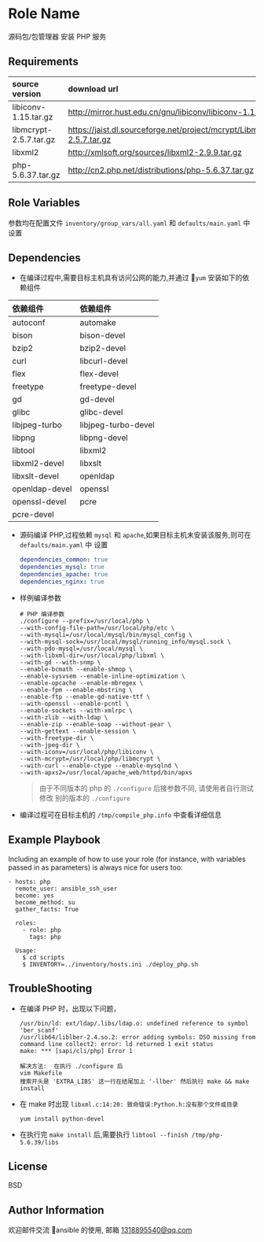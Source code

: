 Role Name
=========

源码包/包管理器 安装 PHP 服务

Requirements
------------

| source version | download url |
| :- | :- |
| libiconv-1.15.tar.gz | <http://mirror.hust.edu.cn/gnu/libiconv/libiconv-1.15.tar.gz> |
| libmcrypt-2.5.7.tar.gz | <https://jaist.dl.sourceforge.net/project/mcrypt/Libmcrypt/Production/libmcrypt-2.5.7.tar.gz> |
| libxml2 | <http://xmlsoft.org/sources/libxml2-2.9.9.tar.gz> |
| php-5.6.37.tar.gz | <http://cn2.php.net/distributions/php-5.6.37.tar.gz> |

Role Variables
--------------

参数均在配置文件 `inventory/group_vars/all.yaml` 和 `defaults/main.yaml` 中设置

Dependencies
------------

* 在编译过程中,需要目标主机具有访问公网的能力,并通过 `yum` 安装如下的依赖组件

| 依赖组件 | 依赖组件 |
| :- | :- |
| autoconf | automake
| bison | bison-devel
| bzip2 | bzip2-devel
| curl | libcurl-devel
| flex | flex-devel
| freetype | freetype-devel
| gd | gd-devel
| glibc | glibc-devel
| libjpeg-turbo | libjpeg-turbo-devel
| libpng | libpng-devel
| libtool | libxml2
| libxml2-devel | libxslt
| libxslt-devel | openldap
| openldap-devel | openssl
| openssl-devel | pcre
| pcre-devel |

* 源码编译 PHP,过程依赖 `mysql` 和 `apache`,如果目标主机未安装该服务,则可在 `defaults/main.yaml` 中 设置

  ```yaml
  dependencies_common: true
  dependencies_mysql: true
  dependencies_apache: true
  dependencies_nginx: true
  ```

* 样例编译参数

  ```shell
  # PHP 编译参数
  ./configure --prefix=/usr/local/php \
  --with-config-file-path=/usr/local/php/etc \
  --with-mysqli=/usr/local/mysql/bin/mysql_config \
  --with-mysql-sock=/usr/local/mysql/running_info/mysql.sock \
  --with-pdo-mysql=/usr/local/mysql \
  --with-libxml-dir=/usr/local/php/libxml \
  --with-gd --with-snmp \
  --enable-bcmath --enable-shmop \
  --enable-sysvsem --enable-inline-optimization \
  --enable-opcache --enable-mbregex \
  --enable-fpm --enable-mbstring \
  --enable-ftp --enable-gd-native-ttf \
  --with-openssl --enable-pcntl \
  --enable-sockets --with-xmlrpc \
  --with-zlib --with-ldap \
  --enable-zip --enable-soap --without-pear \
  --with-gettext --enable-session \
  --with-freetype-dir \
  --with-jpeg-dir \
  --with-iconv=/usr/local/php/libiconv \
  --with-mcrypt=/usr/local/php/libmcrypt \
  --with-curl --enable-ctype --enable-mysqlnd \
  --with-apxs2=/usr/local/apache_web/httpd/bin/apxs
  ```

  > 由于不同版本的 php 的 `./configure` 后接参数不同, 请使用者自行测试修改 别的版本的 `./configure`

* 编译过程可在目标主机的 `/tmp/compile_php.info` 中查看详细信息

Example Playbook
----------------

Including an example of how to use your role (for instance, with variables passed in as parameters) is always nice for users too:

    - hosts: php
      remote_user: ansible_ssh_user
      become: yes
      become_method: su
      gather_facts: True

      roles:
        - role: php
          tags: php

  ``` shell
    Usage:
      $ cd scripts
      $ INVENTORY=../inventory/hosts.ini ./deploy_php.sh
  ```

TroubleShooting
---------------

* 在编译 PHP 时，出现以下问题，

  ```shell
  /usr/bin/ld: ext/ldap/.libs/ldap.o: undefined reference to symbol 'ber_scanf'
  /usr/lib64/liblber-2.4.so.2: error adding symbols: DSO missing from command line collect2: error: ld returned 1 exit status
  make: *** [sapi/cli/php] Error 1

  解决方法:  在执行 ./configure 后
  vim Makefile   
  搜索开头是 'EXTRA_LIBS' 这一行在结尾加上 '-llber' 然后执行 make && make install
  ```

* 在 make 时出现 `libxml.c:14:20: 致命错误:Python.h:没有那个文件或目录`
  ```shell
  yum install python-devel
  ```

* 在执行完 `make install` 后,需要执行 `libtool --finish /tmp/php-5.6.39/libs`

  

License
-------

BSD

Author Information
------------------

欢迎邮件交流 ansible 的使用, 邮箱 <1318895540@qq.com>